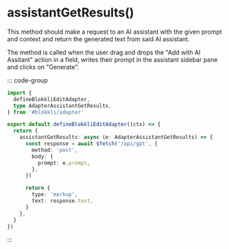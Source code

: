 # assistantGetResults()

This method should make a request to an AI assistant with the given prompt and
context and return the generated text from said AI assistant.

The method is called when the user drag and drops the "Add with AI Assitant"
action in a field, writes their prompt in the assistant sidebar pane and clicks
on "Generate".

::: code-group

```typescript [~/app/blokkli.editAdapter.ts]
import {
  defineBlokkliEditAdapter,
  type AdapterAssistantGetResults,
} from '#blokkli/adapter'

export default defineBlokkliEditAdapter((ctx) => {
  return {
    assistantGetResults: async (e: AdapterAssistantGetResults) => {
      const response = await $fetch('/api/gpt', {
        method: 'post',
        body: {
          prompt: e.prompt,
        },
      })

      return {
        type: 'markup',
        text: response.text,
      }
    },
  }
})
```

:::
